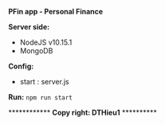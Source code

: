 **PFin app - Personal Finance**

**Server side:**
- NodeJS v10.15.1
- MongoDB

**Config:** 
- start : server.js

**Run:**
`npm run start`

************ **Copy right: DTHieu1** **********
